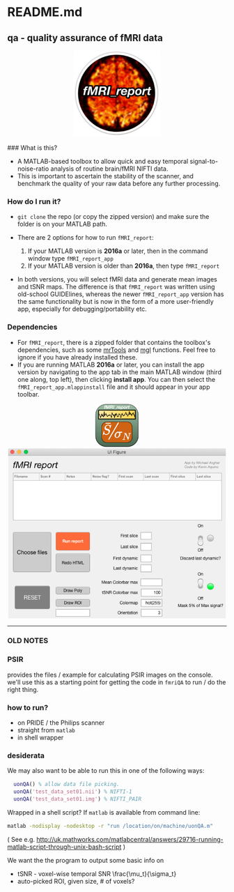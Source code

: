 # README.md
## qa - quality assurance of fMRI data  

<center>
<img src="fMRI_report_app/aesthetics/logo.png" alt="fMRI_report_app logo" width="200"/>
</center>

### What is this?  
* A MATLAB-based toolbox to allow quick and easy temporal signal-to-noise-ratio analysis of routine brain/fMRI NIFTI data.
* This is important to ascertain the stability of the scanner, and benchmark the quality of your raw data before any further processing.

### How do I run it?
* `git clone` the repo (or copy the zipped version) and make sure the folder is on your MATLAB path.
* There are 2 options for how to run `fMRI_report`:
	1. If your MATLAB version is **2016a** or later, then in the command window type `fMRI_report_app`
	2. If your MATLAB version is older than **2016a**, then type `fMRI_report`

* In both versions, you will select fMRI data and generate mean images and tSNR maps. The difference is that `fMRI_report` was written using old-school GUIDElines, whereas the newer `fMRI_report_app` version has the same functionality but is now in the form of a more user-friendly app, especially for debugging/portability etc.

### Dependencies  
* For `fMRI_report`, there is a zipped folder that contains the toolbox's dependencies, such as some [mrTools][] and [mgl][] functions. Feel free to ignore if you have already installed these.
* If you are running MATLAB **2016a** or later, you can install the app version by navigating to the app tab in the main MATLAB window (third one along, top left), then clicking **install app**. You can then select the `fMRI_report_app.mlappinstall` file and it should appear in your app toolbar.

<center>
<img src="fMRI_report_app/aesthetics/biglogo.png" alt="fMRI_report_app logo" width="100"/>
</center>

<center>
<img src="fMRI_report_app/aesthetics/fMRI_report_image.png" alt="fMRI_report_app screenshot" width="500"/>
</center>

[mrTools]: https://github.com/julienbesle/mrTools
[mgl]: https://github.com/justingardner/mgl
[comment]: # (fMRI_report_app/fMRI_report_image.png)

--------------------

### OLD NOTES

### PSIR

provides the files / example for calculating PSIR images on the console. we'll use this as a starting point for getting the code in ``fmriQA`` to run / do the right thing.

### how to run?

- on PRIDE / the Philips scanner
- straight from ``matlab``
- in shell wrapper


### desiderata

We may also want to be able to run this in one of the following ways:

```matlab
  uonQA() % allow data file picking.
  uonQA('test_data_set01.nii') % NIFTI-1
  uonQA('test_data_set01.img') % NIFTI_PAIR
```

Wrapped in a shell script? If ``matlab`` is available from command line:

```bash
matlab -nodisplay -nodesktop -r "run /location/on/machine/uonQA.m"
```
( See e.g. http://uk.mathworks.com/matlabcentral/answers/29716-running-matlab-script-through-unix-bash-script )

We want the the program to output some basic info on
  - tSNR - voxel-wise temporal SNR \frac{\mu_t}{\sigma_t}
  - auto-picked ROI, given size, # of voxels?